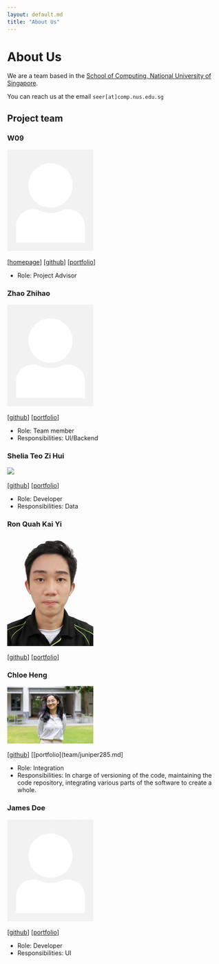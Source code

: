 ```yaml
---
layout: default.md
title: "About Us"
---
```


# About Us

We are a team based in the [School of Computing, National University of Singapore](http://www.comp.nus.edu.sg).

You can reach us at the email `seer[at]comp.nus.edu.sg`

## Project team

### W09

<img src="images/johndoe.png" width="200px">

[[homepage](http://www.comp.nus.edu.sg/~damithch)]
[[github](https://github.com/johndoe)]
[[portfolio](team/Noob-No-1)]

* Role: Project Advisor

### Zhao Zhihao

<img src="images/johndoe.png" width="200px">

[[github](http://github.com/Noob-No-1)]
[[portfolio](team/Noob-No-1.md)]

* Role: Team member
* Responsibilities: UI/Backend 

### Shelia Teo Zi Hui

<img src="images/shelialia.png" width="200px">

[[github](http://github.com/shelialia)]
[[portfolio](team/shelialia.md)]

* Role: Developer
* Responsibilities: Data

### Ron Quah Kai Yi

<img src="images/salads-source.png" width="200px">

[[github](http://github.com/salads-source)]
[[portfolio](team/salads-source.md)]

### Chloe Heng

<img src="images/juniper285.png" width="200px">

[[github](http://github.com/juniper285)]
[[portfolio](team/juniper285.md]

* Role: Integration
* Responsibilities: In charge of versioning of the code, maintaining the code repository, integrating various parts of the software to create a whole.

### James Doe

<img src="images/johndoe.png" width="200px">

[[github](http://github.com/johndoe)]
[[portfolio](team/Noob-No-1)]

* Role: Developer
* Responsibilities: UI
